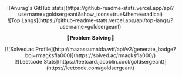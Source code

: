<!--
**goldsergeant/goldsergeant** is a ✨ _special_ ✨ repository because its `README.md` (this file) appears on your GitHub profile.

Here are some ideas to get you started:

- 🔭 I’m currently working on ...
- 🌱 I’m currently learning ...
- 👯 I’m looking to collaborate on ...
- 🤔 I’m looking for help with ...
- 💬 Ask me about ...
- 📫 How to reach me: ...
- 😄 Pronouns: ...
- ⚡ Fun fact: ...
-->

<div align="center">
![Anurag's GitHub stats](https://github-readme-stats.vercel.app/api?username=goldsergeant&show_icons=true&theme=radical) <br>
![Top Langs](https://github-readme-stats.vercel.app/api/top-langs/?username=goldsergeant) <br>

<p align="center">
    <Strong>💪Problem Solving💪 </Strong><br>
</p>
[![Solved.ac Profile](http://mazassumnida.wtf/api/v2/generate_badge?boj=rmagksfla000)](https://solved.ac/rmagksfla000/) <br>
[![Leetcode Stats](https://leetcard.jacoblin.cool/goldsergeant)](https://leetcode.com/goldsergeant) <br>

</div>
